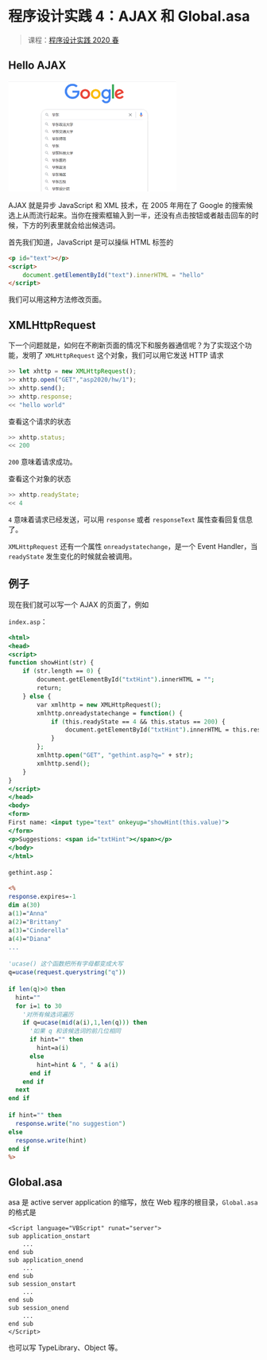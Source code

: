 # 程序设计实践 4：AJAX 和 Global.asa

> 课程：[程序设计实践 2020 春](./index)

## Hello AJAX

<img src=".\img\image-20200427145128467.png" alt="Google 搜索候选" style="zoom: 33%;" />

AJAX 就是异步 JavaScript 和 XML 技术，在 2005 年用在了 Google 的搜索候选上从而流行起来。当你在搜索框输入到一半，还没有点击按钮或者敲击回车的时候，下方的列表里就会给出候选词。

首先我们知道，JavaScript 是可以操纵 HTML 标签的

```html
<p id="text"></p>
<script>
    document.getElementById("text").innerHTML = "hello"
</script>
```

我们可以用这种方法修改页面。

## XMLHttpRequest

下一个问题就是，如何在不刷新页面的情况下和服务器通信呢？为了实现这个功能，发明了 `XMLHttpRequest` 这个对象，我们可以用它发送 HTTP 请求

```javascript
>> let xhttp = new XMLHttpRequest();
>> xhttp.open("GET","asp2020/hw/1");
>> xhttp.send();
>> xhttp.response;
<< "hello world"
```

查看这个请求的状态

```javascript
>> xhttp.status;
<< 200
```

`200` 意味着请求成功。

查看这个对象的状态

```javascript
>> xhttp.readyState;
<< 4
```

`4` 意味着请求已经发送，可以用 `response` 或者 `responseText` 属性查看回复信息了。

`XMLHttpRequest` 还有一个属性 `onreadystatechange`，是一个 Event Handler，当 `readyState` 发生变化的时候就会被调用。

## 例子

现在我们就可以写一个 AJAX 的页面了，例如

`index.asp`：

```asp
<html>
<head>
<script>
function showHint(str) {
    if (str.length == 0) {
        document.getElementById("txtHint").innerHTML = "";
        return;
    } else {
        var xmlhttp = new XMLHttpRequest();
        xmlhttp.onreadystatechange = function() {
            if (this.readyState == 4 && this.status == 200) {
                document.getElementById("txtHint").innerHTML = this.responseText;
            }
        };
        xmlhttp.open("GET", "gethint.asp?q=" + str);
        xmlhttp.send();
    }
}
</script>
</head>
<body>
<form>
First name: <input type="text" onkeyup="showHint(this.value)">
</form>
<p>Suggestions: <span id="txtHint"></span></p>
</body>
</html>
```

`gethint.asp`：

```asp
<%
response.expires=-1
dim a(30)
a(1)="Anna"
a(2)="Brittany"
a(3)="Cinderella"
a(4)="Diana"
...

'ucase() 这个函数把所有字母都变成大写
q=ucase(request.querystring("q"))

if len(q)>0 then
  hint=""
  for i=1 to 30 
    '对所有候选词遍历
    if q=ucase(mid(a(i),1,len(q))) then
      '如果 q 和该候选词的前几位相同
      if hint="" then
        hint=a(i)
      else
        hint=hint & ", " & a(i)
      end if
    end if
  next
end if

if hint="" then
  response.write("no suggestion")
else
  response.write(hint)
end if
%>
```

## Global.asa

asa 是 active server application 的缩写，放在 Web 程序的根目录，`Global.asa` 的格式是

```vbscript
<Script language="VBScript" runat="server">
sub application_onstart
    ...
end sub
sub application_onend
    ...
end sub
sub session_onstart
    ...
end sub
sub session_onend
    ...
end sub
</Script>
```

也可以写 TypeLibrary、Object 等。